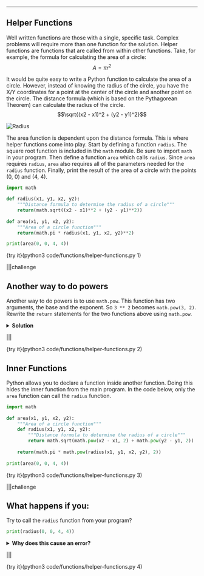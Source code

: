 ----------

## Helper Functions

Well written functions are those with a single, specific task. Complex problems will require more than one function for the solution. Helper functions are functions that are called from within other functions. Take, for example, the formula for calculating the area of a circle:
$$A = \pi r^2$$

It would be quite easy to write a Python function to calculate the area of a circle. However, instead of knowing the radius of the circle, you have the X/Y coordinates for a point at the center of the circle and another point on the circle. The distance formula (which is based on the Pythagorean Theorem) can calculate the radius of the circle.
$$\sqrt{(x2 - x1)^2 + (y2 - y1)^2}$$

![Radius](.guides/images/radius.png)

The area function is dependent upon the distance formula. This is where helper functions come into play. Start by defining a function `radius`. The square root function is included in the `math` module. Be sure to import `math` in your program. Then define a function `area` which calls `radius`. Since `area` requires `radius`, `area` also requires all of the parameters needed for the `radius` function. Finally, print the result of the area of a circle with the points (0, 0) and (4, 4).

```python
import math

def radius(x1, y1, x2, y2):
    """Distance formula to determine the radius of a circle"""
    return(math.sqrt((x2 - x1)**2 + (y2 - y1)**2))
  
def area(x1, y1, x2, y2):
    """Area of a circle function"""
    return(math.pi * radius(x1, y1, x2, y2)**2)

print(area(0, 0, 4, 4))
```

{try it}(python3 code/functions/helper-functions.py 1)

|||challenge
## Another way to do powers
Another way to do powers is to use `math.pow`. This function has two arguments, the base and the exponent. So `3 ** 2` becomes `math.pow(3, 2)`. Rewrite the `return` statements for the two functions above using `math.pow`.

<details>
  <summary><strong>Solution</strong></summary>
  The new return statements are:
  
  ```python
  return(math.sqrt(math.pow(x2 - x1, 2) + math.pow(y2 - y1, 2)))
  ```
  
  and 
  
  ```python
  return(math.pi * math.pow(radius(x1, y1, x2, y2), 2))
  ```
  
</details>

|||

{try it}(python3 code/functions/helper-functions.py 2)

## Inner Functions

Python allows you to declare a function inside another function. Doing this hides the inner function from the main program. In the code below, only the `area` function can call the `radius` function. 

```python
import math
  
def area(x1, y1, x2, y2):
    """Area of a circle function"""
    def radius(x1, y1, x2, y2):
        """Distance formula to determine the radius of a circle"""
        return math.sqrt(math.pow(x2 - x1, 2) + math.pow(y2 - y1, 2))
    
    return(math.pi * math.pow(radius(x1, y1, x2, y2), 2))
  
print(area(0, 0, 4, 4))
```

{try it}(python3 code/functions/helper-functions.py 3)

|||challenge
## What happens if you:
Try to call the `radius` function from your program?

```python
print(radius(0, 0, 4, 4))
```

<details>
  <summary><strong>Why does this cause an error?</strong></summary>
  Just as variables have scope, so do functions. The Python program cannot "see" inside the <code>area</code> function, so it cannot call the <code>radius</code> function. That is why your code produces the error <code>NameError: name 'radius' is not defined</code>.
</details>

|||

{try it}(python3 code/functions/helper-functions.py 4)

